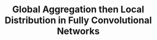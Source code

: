 ---
title: "Global Aggregation then Local Distribution in Fully Convolutional Networks"
year: 2019
category: "vision"
author_list: "Xiangtai Li, Li Zhang, Ansheng You, Maoke Yang, Kuiyuan Yang, Yunhai Tong"
pub_in: "BMVC 2019"
pdf_url: "https://arxiv.org/abs/1909.07229"
code_url: "https://github.com/lxtGH/GALD-Net"
---
